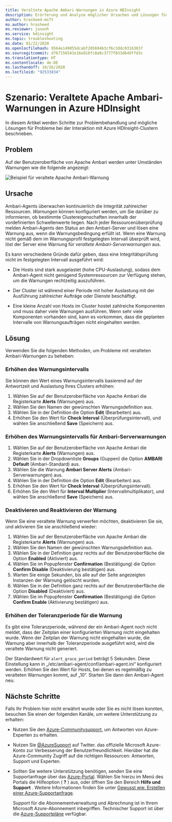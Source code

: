 ```yaml
---
title: Veraltete Apache Ambari-Warnungen in Azure HDInsight
description: Erörterung und Analyse möglicher Ursachen und Lösungen für veraltete Apache Ambari-Warnungen in Azure HDInsight.
author: hrasheed-msft
ms.author: hrasheed
ms.reviewer: jasonh
ms.service: hdinsight
ms.topic: troubleshooting
ms.date: 01/22/2020
ms.openlocfilehash: 9564e149055dcabf205694b3cf6c3ddc03163037
ms.sourcegitcommit: d767156543e16e816fc8a0c3777f033d649ffd3c
ms.translationtype: HT
ms.contentlocale: de-DE
ms.lasthandoff: 10/26/2020
ms.locfileid: "92533834"
---
```

# <a name="scenario-apache-ambari-stale-alerts-in-azure-hdinsight"></a>Szenario: Veraltete Apache Ambari-Warnungen in Azure HDInsight

In diesem Artikel werden Schritte zur Problembehandlung und mögliche Lösungen für Probleme bei der Interaktion mit Azure HDInsight-Clustern beschrieben.

## <a name="issue"></a>Problem

Auf der Benutzeroberfläche von Apache Ambari werden unter Umständen Warnungen wie die folgende angezeigt:

![Beispiel für veraltete Apache Ambari-Warnung](./media/apache-ambari-troubleshoot-stale-alerts/ambari-stale-alerts-example.png)

## <a name="cause"></a>Ursache

Ambari-Agents überwachen kontinuierlich die Integrität zahlreicher Ressourcen. *Warnungen* können konfiguriert werden, um Sie darüber zu informieren, ob bestimmte Clustereigenschaften innerhalb der vordefinierten Schwellenwerte liegen. Nach jeder Ressourcenüberprüfung melden Ambari-Agents den Status an den Ambari-Server und lösen eine Warnung aus, wenn die Warnungsbedingung erfüllt ist. Wenn eine Warnung nicht gemäß dem im Warnungsprofil festgelegten Intervall überprüft wird, löst der Server eine Warnung für *veraltete Ambari-Serverwarnungen* aus.

Es kann verschiedene Gründe dafür geben, dass eine Integritätsprüfung nicht im festgelegten Intervall ausgeführt wird:

* Die Hosts sind stark ausgelastet (hohe CPU-Auslastung), sodass dem Ambari-Agent nicht genügend Systemressourcen zur Verfügung stehen, um die Warnungen rechtzeitig auszuführen.

* Der Cluster ist während einer Periode mit hoher Auslastung mit der Ausführung zahlreicher Aufträge oder Dienste beschäftigt.

* Eine kleine Anzahl von Hosts im Cluster hostet zahlreiche Komponenten und muss daher viele Warnungen ausführen. Wenn sehr viele Komponenten vorhanden sind, kann es vorkommen, dass die geplanten Intervalle von Warnungsaufträgen nicht eingehalten werden.

## <a name="resolution"></a>Lösung

Verwenden Sie die folgenden Methoden, um Probleme mit veralteten Ambari-Warnungen zu beheben:

### <a name="increase-the-alert-interval-time"></a>Erhöhen des Warnungsintervalls

Sie können den Wert eines Warnungsintervalls basierend auf der Antwortzeit und Auslastung Ihres Clusters erhöhen:

1. Wählen Sie auf der Benutzeroberfläche von Apache Ambari die Registerkarte **Alerts** (Warnungen) aus.
1. Wählen Sie den Namen der gewünschten Warnungsdefinition aus.
1. Wählen Sie in der Definition die Option **Edit** (Bearbeiten) aus.
1. Erhöhen Sie den Wert für **Check Interval** (Überprüfungsintervall), und wählen Sie anschließend **Save** (Speichern) aus.

### <a name="increase-the-alert-interval-time-for-ambari-server-alerts"></a>Erhöhen des Warnungsintervalls für Ambari-Serverwarnungen

1. Wählen Sie auf der Benutzeroberfläche von Apache Ambari die Registerkarte **Alerts** (Warnungen) aus.
1. Wählen Sie in der Dropdownliste **Groups** (Guppen) die Option **AMBARI Default** (Ambari-Standard) aus.
1. Wählen Sie die Warnung **Ambari Server Alerts** (Ambari-Serverwarnungen) aus.
1. Wählen Sie in der Definition die Option **Edit** (Bearbeiten) aus.
1. Erhöhen Sie den Wert für **Check Interval** (Überprüfungsintervall).
1. Erhöhen Sie den Wert für **Interval Multiplier** (Intervallmultiplikator), und wählen Sie anschließend **Save** (Speichern) aus.

### <a name="disable-and-reenable-the-alert"></a>Deaktivieren und Reaktivieren der Warnung

Wenn Sie eine veraltete Warnung verwerfen möchten, deaktivieren Sie sie, und aktivieren Sie sie anschließend wieder:

1. Wählen Sie auf der Benutzeroberfläche von Apache Ambari die Registerkarte **Alerts** (Warnungen) aus.
1. Wählen Sie den Namen der gewünschten Warnungsdefinition aus.
1. Wählen Sie in der Definition ganz rechts auf der Benutzeroberfläche die Option **Enabled** (Aktiviert) aus.
1. Wählen Sie im Popupfenster **Confirmation** (Bestätigung) die Option **Confirm Disable** (Deaktivierung bestätigen) aus.
1. Warten Sie einige Sekunden, bis alle auf der Seite angezeigten Instanzen der Warnung gelöscht wurden.
1. Wählen Sie in der Definition ganz rechts auf der Benutzeroberfläche die Option **Disabled** (Deaktiviert) aus.
1. Wählen Sie im Popupfenster **Confirmation** (Bestätigung) die Option **Confirm Enable** (Aktivierung bestätigen) aus.

### <a name="increase-the-alert-grace-period"></a>Erhöhen der Toleranzperiode für die Warnung

Es gibt eine Toleranzperiode, während der ein Ambari-Agent noch nicht meldet, dass der Zeitplan einer konfigurierten Warnung nicht eingehalten wurde. Wenn der Zeitplan der Warnung nicht eingehalten wurde, die Warnung aber innerhalb der Toleranzperiode ausgeführt wird, wird die veraltete Warnung nicht generiert.

Der Standardwert für `alert_grace_period` beträgt 5 Sekunden. Diese Einstellung kann in „/etc/ambari-agent/conf/ambari-agent.ini“ konfiguriert werden. Erhöhen Sie den Wert für Hosts, bei denen es regelmäßig zu veralteten Warnungen kommt, auf „10“. Starten Sie dann den Ambari-Agent neu.

## <a name="next-steps"></a>Nächste Schritte

Falls Ihr Problem hier nicht erwähnt wurde oder Sie es nicht lösen konnten, besuchen Sie einen der folgenden Kanäle, um weitere Unterstützung zu erhalten:

* Nutzen Sie den [Azure-Communitysupport](https://azure.microsoft.com/support/community/), um Antworten von Azure-Experten zu erhalten.

* Nutzen Sie [@AzureSupport](https://twitter.com/azuresupport) auf Twitter. das offizielle Microsoft Azure-Konto zur Verbesserung der Benutzerfreundlichkeit. Hierüber hat die Azure-Community Zugriff auf die richtigen Ressourcen: Antworten, Support und Experten.

* Sollten Sie weitere Unterstützung benötigen, senden Sie eine Supportanfrage über das [Azure-Portal](https://portal.azure.com/?#blade/Microsoft_Azure_Support/HelpAndSupportBlade/). Wählen Sie hierzu im Menü des Portals die Hilfeoption ( **?** ) aus, oder öffnen Sie den Bereich **Hilfe und Support** . Weitere Informationen finden Sie unter [Gewusst wie: Erstellen einer Azure-Supportanfrage](../../azure-portal/supportability/how-to-create-azure-support-request.md). 

  Support für die Abonnementverwaltung und Abrechnung ist in Ihrem Microsoft Azure-Abonnement inbegriffen. Technischer Support ist über die [Azure-Supportpläne](https://azure.microsoft.com/support/plans/) verfügbar.